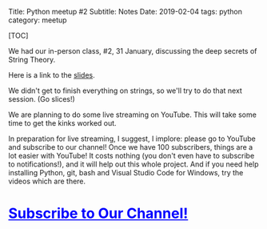 Title: Python meetup #2
Subtitle: Notes
Date: 2019-02-04
tags: python
category: meetup

[TOC]

We had our in-person class, #2, 31 January, discussing the deep secrets of String Theory. 

Here is a link to the <a href="../pdfs/python2_slides.pdf">slides</a>.

We didn't get to finish everything on strings, so we'll try to do that next session. (Go slices!)

We are planning to do some live streaming on YouTube. This will take some time to get the kinks worked out. 

In preparation for live streaming, I suggest, I implore: please go to YouTube and subscribe to our channel! Once we have 100 subscribers, things are a lot easier with YouTube! It costs nothing (you don't even have to subscribe to notifications!), and it will help out this whole project. And if you need help installing Python, git, bash and Visual Studio Code for Windows, try the videos which are there.

 <h1><a style="color: blue;text-decoration: underline;" href="https://www.youtube.com/channel/UC0kQpRMjLdxE5IMrrHL37nA">Subscribe to Our Channel! </h1>

